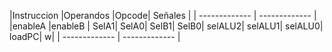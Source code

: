 |Instruccion	|Operandos	    |Opcode|	                                        Señales										|
| ------------- | ------------- |			                     
                                    |enableA        |enableB        | SelA1| SelA0|	SelB1|	SelB0|	selALU2|	selALU1|	selALU0|	loadPC|	w|
                                    | ------------- | ------------- |
